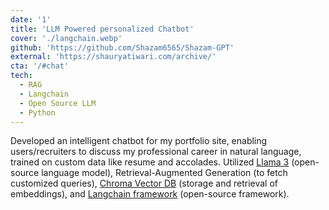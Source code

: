 ```yaml
---
date: '1'
title: 'LLM Powered personalized Chatbot'
cover: './langchain.webp'
github: 'https://github.com/Shazam6565/Shazam-GPT'
external: 'https://shauryatiwari.com/archive/'
cta: '/#chat'
tech:
  - RAG
  - Langchain
  - Open Source LLM
  - Python
---
```


Developed an intelligent chatbot for my portfolio site, enabling users/recruiters to discuss my professional career in natural language, trained on custom data like resume and accolades. Utilized [Llama 3](https://ollama.com/library/llama3) (open-source language model), Retrieval-Augmented Generation
(to fetch customized queries), [Chroma Vector DB](https://www.trychroma.com/) (storage and retrieval of embeddings), and [Langchain framework](https://python.langchain.com/v0.2/docs/introduction/) (open-source framework).
